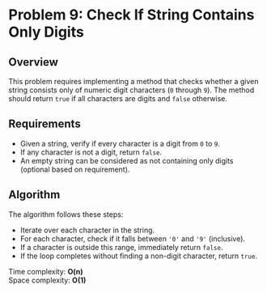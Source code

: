 # Problem 9: Check If String Contains Only Digits

## Overview  
This problem requires implementing a method that checks whether a given string consists only of numeric digit characters (`0` through `9`). The method should return `true` if all characters are digits and `false` otherwise.

## Requirements  
- Given a string, verify if every character is a digit from `0` to `9`.  
- If any character is not a digit, return `false`.  
- An empty string can be considered as not containing only digits (optional based on requirement).

## Algorithm  
The algorithm follows these steps:

- Iterate over each character in the string.  
- For each character, check if it falls between `'0'` and `'9'` (inclusive).  
- If a character is outside this range, immediately return `false`.  
- If the loop completes without finding a non-digit character, return `true`.

Time complexity: **O(n)**  
Space complexity: **O(1)**
